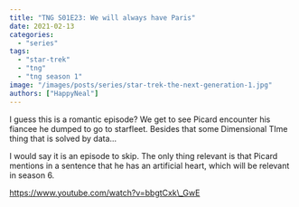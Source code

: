 ```yaml
---
title: "TNG S01E23: We will always have Paris"
date: 2021-02-13
categories: 
  - "series"
tags: 
  - "star-trek"
  - "tng"
  - "tng season 1"
image: "/images/posts/series/star-trek-the-next-generation-1.jpg"
authors: ["HappyNeal"]
---
```


I guess this is a romantic episode? We get to see Picard encounter his fiancee he dumped to go to starfleet. Besides that some Dimensional TIme thing that is solved by data...

I would say it is an episode to skip. The only thing relevant is that Picard mentions in a sentence that he has an artificial heart, which will be relevant in season 6.

https://www.youtube.com/watch?v=bbgtCxk\_GwE
